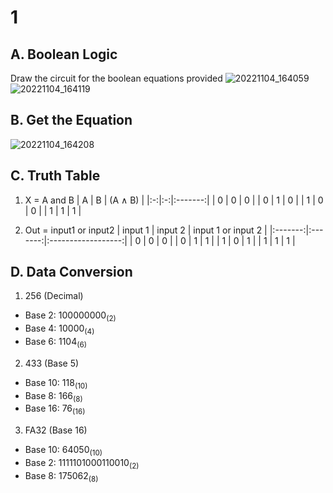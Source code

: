 # 1


## A. Boolean Logic
Draw the circuit for the boolean equations provided
![20221104_164059](https://user-images.githubusercontent.com/113817801/199919891-f8270b12-c711-4fb0-bf7d-8415d8590e5d.jpg)
![20221104_164119](https://user-images.githubusercontent.com/113817801/199920042-e7d0e168-6574-4692-b5e6-48d050a75cff.jpg)


## B. Get the Equation
![20221104_164208](https://user-images.githubusercontent.com/113817801/199920158-84c23197-ce55-482e-9d95-0d0fa2627af0.jpg)


## C. Truth Table
1) X = A and B
| A | B | (A ∧ B) |
|:-:|:-:|:-------:|
| 0 | 0 |    0    |
| 0 | 1 |    0    |
| 1 | 0 |    0    |
| 1 | 1 |    1    |


2) Out = input1 or input2
| input 1 | input 2 | input 1 or input 2 |
|:-------:|:-------:|:------------------:|
|    0    |    0    |          0         |
|    0    |    1    |          1         |
|    1    |    0    |          1         |
|    1    |    1    |          1         |



## D. Data Conversion
1. 256 (Decimal) 
* Base 2: $100000000_{(2)}$
* Base 4: $10000_{(4)}$
* Base 6: $1104_{(6)}$

2. 433 (Base 5)
* Base 10: $118_{(10)}$
* Base 8: $166_{(8)}$
* Base 16: $76_{(16)}$

3. FA32 (Base 16)
* Base 10: $64050_{(10)}$
* Base 2: $1111101000110010_{(2)}$
* Base 8: $175062_{(8)}$
